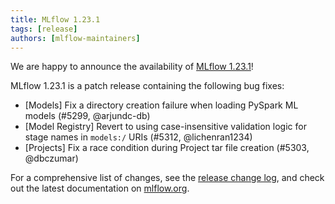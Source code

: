 ```yaml
---
title: MLflow 1.23.1
tags: [release]
authors: [mlflow-maintainers]
---
```


We are happy to announce the availability of [MLflow 1.23.1](https://github.com/mlflow/mlflow/releases/tag/v1.23.1)!

MLflow 1.23.1 is a patch release containing the following bug fixes:

- [Models] Fix a directory creation failure when loading PySpark ML models (#5299, @arjundc-db)
- [Model Registry] Revert to using case-insensitive validation logic for stage names in `models:/` URIs (#5312, @lichenran1234)
- [Projects] Fix a race condition during Project tar file creation (#5303, @dbczumar)

For a comprehensive list of changes, see the [release change log](https://github.com/mlflow/mlflow/releases/tag/v1.23.1), and check out the latest documentation on [mlflow.org](http://mlflow.org/).
